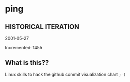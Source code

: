 # ping

## HISTORICAL ITERATION
2001-05-27

Incremented: 1455

## What is this?? 
Linux skills to hack the github commit visualization chart `;-)`
